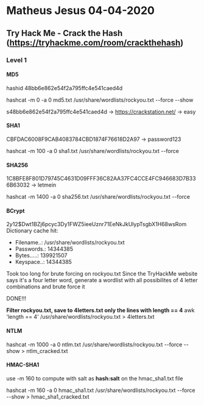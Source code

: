 # Matheus Jesus 04-04-2020

## Try Hack Me - Crack the Hash (https://tryhackme.com/room/crackthehash)

### Level 1

#### MD5

hashid 48bb6e862e54f2a795ffc4e541caed4d

hashcat -m 0 -a 0 md5.txt /usr/share/wordlists/rockyou.txt --force --show

s48bb6e862e54f2a795ffc4e541caed4d -> https://crackstation.net/ -> easy

#### SHA1

CBFDAC6008F9CAB4083784CBD1874F76618D2A97 -> password123

hashcat -m 100 -a 0 sha1.txt /usr/share/wordlists/rockyou.txt --force

#### SHA256

1C8BFE8F801D79745C4631D09FFF36C82AA37FC4CCE4FC946683D7B336B63032 -> letmein

hashcat -m 1400 -a 0 sha256.txt /usr/share/wordlists/rockyou.txt --force

#### BCrypt

$2y$12$Dwt1BZj6pcyc3Dy1FWZ5ieeUznr71EeNkJkUlypTsgbX1H68wsRom
Dictionary cache hit:

* Filename..: /usr/share/wordlists/rockyou.txt
* Passwords.: 14344385
* Bytes.....: 139921507
* Keyspace..: 14344385

Took too long for brute forcing on rockyou.txt
Since the TryHackMe website says it's a four letter word, generate a wordlist with all possibilites of 4 letter combinations and brute force it

DONE!!!

**Filter rockyou.txt, save to 4letters.txt only the lines with length == 4**
awk 'length == 4' /usr/share/wordlists/rockyou.txt > 4letters.txt 

#### NTLM

hashcat -m 1000 -a 0 ntlm.txt /usr/share/wordlists/rockyou.txt --force --show > ntlm_cracked.txt

#### HMAC-SHA1

use -m 160 to compute with salt as **hash:salt** on the hmac_sha1.txt file

hashcat -m 160 -a 0 hmac_sha1.txt /usr/share/wordlists/rockyou.txt --force --show > hmac_sha1_cracked.txt
